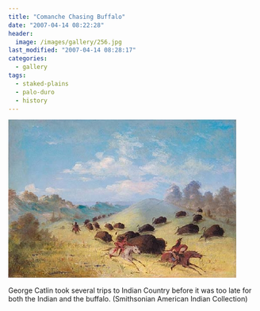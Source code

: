 ```yaml
---
title: "Comanche Chasing Buffalo"
date: "2007-04-14 08:22:28"
header:
  image: /images/gallery/256.jpg
last_modified: "2007-04-14 08:28:17"
categories:
  - gallery
tags:
  - staked-plains
  - palo-duro
  - history  
---
```

![256](/images/gallery/256.jpg)

George Catlin took several trips to Indian Country before it was too late for both the Indian and the buffalo. (Smithsonian American Indian Collection)
